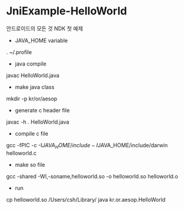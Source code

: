 # JniExample-HelloWorld
안드로이드의 모든 것 NDK 첫 예제

* JAVA_HOME variable

. ~/.profile

* java compile

javac HelloWorld.java

* make java class

mkdir -p kr/or/aesop

* generate c header file

javac -h . HelloWorld.java

* compile c file

gcc -fPIC -c -I$JAVA_HOME/include -I$JAVA_HOME/include/darwin helloworld.c

* make so file

gcc -shared -WI,-soname,helloworld.so -o helloworld.so helloworld.o

* run

cp helloworld.so /Users/csh/Library/
java kr.or.aesop.HelloWorld
